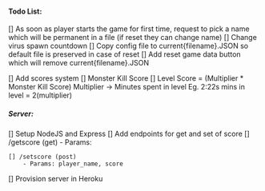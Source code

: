 #### Todo List:

[] As soon as player starts the game for first time, request to pick a name which will be permanent in a file (if reset they can change name)
[] Change virus spawn countdown
[] Copy config file to current{filename}.JSON so default file is preserved in case of reset
    [] Add reset game data button which will remove current{filename}.JSON

[] Add scores system
    [] Monster Kill Score
    [] Level Score = (Multiplier * Monster Kill Score) Multiplier -> Minutes spent in level Eg. 2:22s mins in level = 2(multiplier)

##### **Server:**
[] Setup NodeJS and Express
[] Add endpoints for get and set of score
    [] /getscore (get)
        - Params:

    [] /setscore (post)
        - Params: player_name, score
[] Provision server in Heroku
